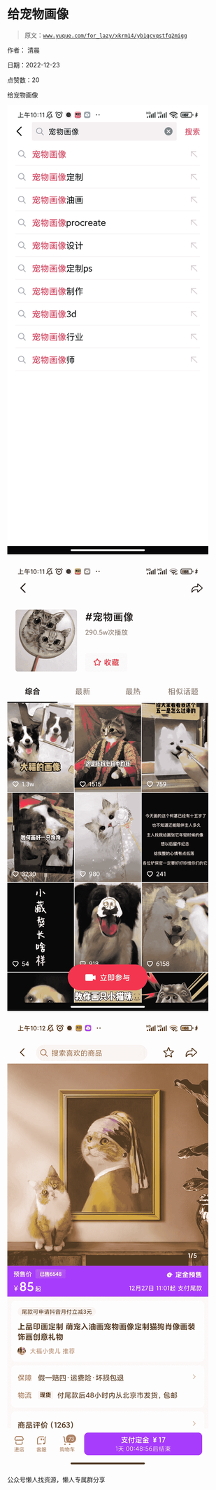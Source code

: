 # 给宠物画像

> 原文：[`www.yuque.com/for_lazy/xkrm14/yb1qcvqstfq2migg`](https://www.yuque.com/for_lazy/xkrm14/yb1qcvqstfq2migg)



作者： 清晨



日期：2022-12-23



点赞数：20



给宠物画像



![](img/d589adc887381c5c0f4d8ac85a1a37c5.png)



![](img/1e4437ed049789df5a40f7bd0f84e577.png)



![](img/b6b5dbd774ad605c290af0542219dd29.png)



公众号懒人找资源，懒人专属群分享

